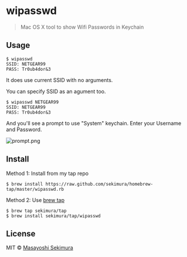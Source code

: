 # wipasswd

> Mac OS X tool to show Wifi Passwords in Keychain

## Usage

```
$ wipasswd
SSID: NETGEAR99
PASS: Tr0ub4dor&3
```
It does use current SSID with no arguments.

You can specify SSID as an agument too.

```
$ wipasswd NETGEAR99
SSID: NETGEAR99
PASS: Tr0ub4dor&3
```

And you'll see a prompt to use "System" keychain. Enter your Username and Password.

![prompt.png](https://github.com/sekimura/wipasswd/raw/master/propmpt.png)


## Install

Method 1: Install from my tap repo

```
$ brew install https://raw.github.com/sekimura/homebrew-tap/master/wipasswd.rb
```

Method 2: Use [brew tap](https://github.com/Homebrew/homebrew/blob/master/share/doc/homebrew/brew-tap.md)

```
$ brew tap sekimura/tap
$ brew install sekimura/tap/wipasswd
```

## License

MIT © [Masayoshi Sekimura](http://sekimura.org)

